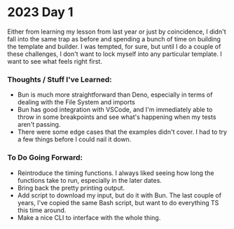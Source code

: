 # 2023 Day 1

Either from learning my lesson from last year or just by coincidence, I didn't fall into the same trap as before and spending a bunch of time on building the template and builder. I was tempted, for sure, but until I do a couple of these challenges, I don't want to lock myself into any particular template. I want to see what feels right first.

### Thoughts / Stuff I've Learned:
* Bun is much more straightforward than Deno, especially in terms of dealing with the File System and imports
* Bun has good integration with VSCode, and I'm immediately able to throw in some breakpoints and see what's happening when my tests aren't passing.
* There were some edge cases that the examples didn't cover. I had to try a few things before I could nail it down.

### To Do Going Forward:
* Reintroduce the timing functions. I always liked seeing how long the functions take to run, especially in the later dates.
* Bring back the pretty printing output.
* Add script to download my input, but do it with Bun. The last couple of years, I've copied the same Bash script, but want to do everything TS this time around.
* Make a nice CLI to interface with the whole thing.